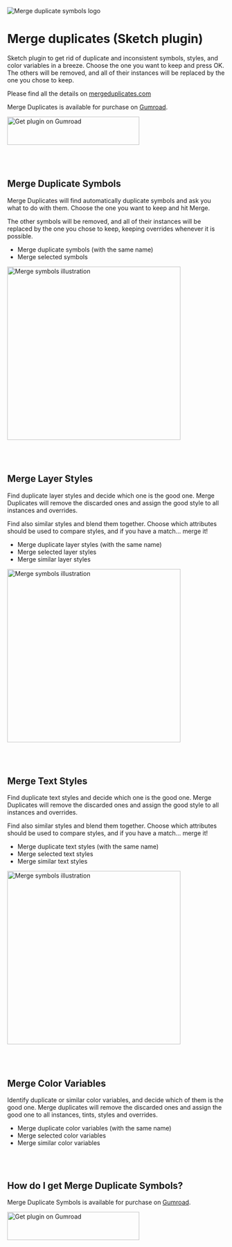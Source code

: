 <img src="https://raw.githubusercontent.com/oodesign/merge-duplicate-symbols/master/Images/Symbols.png" alt="Merge duplicate symbols logo"/>

# Merge duplicates (Sketch plugin)

Sketch plugin to get rid of duplicate and inconsistent symbols, styles, and color variables in a breeze. Choose the one you want to keep and press OK. The others will be removed, and all of their instances will be replaced by the one you chose to keep.

Please find all the details on <a href="https://www.mergeduplicates.com">mergeduplicates.com</a>

Merge Duplicates is available for purchase on <a href="http://bit.ly/getmergeduplicatesymbols">Gumroad</a>.

<a href="http://bit.ly/getmergeduplicatesymbols">
	<img width="305" height="65" src="https://raw.githubusercontent.com/oodesign/merge-duplicate-symbols/master/Images/GetPlugin.png" alt="Get plugin on Gumroad">
</a>

<br/><br/>

## Merge Duplicate Symbols

Merge Duplicates will find automatically duplicate symbols and ask you what to do with them. Choose the one you want to keep and hit Merge.

The other symbols will be removed, and all of their instances will be replaced by the one you chose to keep, keeping overrides whenever it is possible.

<ul>
<li>Merge duplicate symbols (with the same name)</li>
<li>Merge selected symbols</li>
</ul>

<img width="400" src="https://raw.githubusercontent.com/oodesign/merge-duplicate-symbols/master/Images/MergeSymbols.gif" alt="Merge symbols illustration"/>

<br/><br/>

## Merge Layer Styles

Find duplicate layer styles and decide which one is the good one. Merge Duplicates will remove the discarded ones and assign the good style to all instances and overrides.

Find also similar styles and blend them together. Choose which attributes should be used to compare styles, and if you have a match… merge it!

<ul>
<li>Merge duplicate layer styles (with the same name)</li>
<li>Merge selected layer styles</li>
<li>Merge similar layer styles</li>
</ul>

<img width="400" src="https://raw.githubusercontent.com/oodesign/merge-duplicate-symbols/master/Images/MergeLayerStyles.gif" alt="Merge symbols illustration"/>

<br/><br/>

## Merge Text Styles

Find duplicate text styles and decide which one is the good one. Merge Duplicates will remove the discarded ones and assign the good style to all instances and overrides.

Find also similar styles and blend them together. Choose which attributes should be used to compare styles, and if you have a match… merge it!

<ul>
<li>Merge duplicate text styles (with the same name)</li>
<li>Merge selected text styles</li>
<li>Merge similar text styles</li>
</ul>

<img width="400" src="https://raw.githubusercontent.com/oodesign/merge-duplicate-symbols/master/Images/MergeTextStyles.gif" alt="Merge symbols illustration"/>

<br/><br/>

## Merge Color Variables

Identify duplicate or similar color variables, and decide which of them is the good one. Merge duplicates will remove the discarded ones and assign the good one to all instances, tints, styles and overrides.

<ul>
<li>Merge duplicate color variables (with the same name)</li>
<li>Merge selected color variables</li>
<li>Merge similar color variables</li>
</ul>


<br/><br/>

## How do I get Merge Duplicate Symbols?

Merge Duplicate Symbols is available for purchase on <a href="http://bit.ly/getmergeduplicatesymbols">Gumroad</a>.

<a href="http://bit.ly/getmergeduplicatesymbols">
	<img width="305" height="65" src="https://raw.githubusercontent.com/oodesign/merge-duplicate-symbols/master/Images/GetPlugin.png" alt="Get plugin on Gumroad">
</a>
